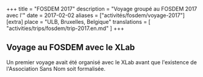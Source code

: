 +++
title = "FOSDEM 2017"
description = "Voyage groupé au FOSDEM 2017 avec l'"
date = 2017-02-02
aliases = ["activités/fosdem/voyage-2017"]
[extra]
place = "ULB, Bruxelles, Belgique"
translations = [
    "activities/trips/fosdem/trip-2017.en.md"
]
+++

## Voyage au FOSDEM avec le XLab

Un premier voyage avait été organisé avec le XLab avant que l'existence de
l'Association Sans Nom soit formalisée.
